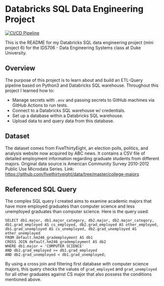 # Databricks SQL Data Engineering Project
[![CI/CD Pipeline](https://github.com/nogibjj/Peter_Min_Data_Engineering_Project_Databricks/actions/workflows/cicd.yml/badge.svg)](https://github.com/nogibjj/Peter_Min_Data_Engineering_Project_Databricks/actions/workflows/cicd.yml)

This is the README for my Databricks SQL data engineering project (mini project 6) for the IDS706 - Data Engineering Systems class at Duke University.

## Overview
The purpose of this project is to learn about and build an ETL-Query pipeline based on Python3 and Databricks SQL warehouse. Throughout this project I learned how to:
- Manage secrets with `.env` and passing secrets to GitHub machines via GitHub Actions to run tests.
- Connect to a Databricks SQL warehouse w/ credentials.
- Set up a database within a Databricks SQL warehouse.
- Upload data to and query data from this database.

## Dataset
The dataset comes from FiveThirtyEight, an election polls, politics, and analysis website now acquired by ABC news. It contains a CSV file of detailed employment information regarding graduate students from different majors. Original data source is American Community Survey 2010-2012 Public Use Microdata Series. Link: https://github.com/fivethirtyeight/data/tree/master/college-majors

## Referenced SQL Query
The complex SQL query I created aims to examine academic majors that have more employed graduates than computer science and less unemployed graduates than computer science. Here is the query used:
```
SELECT db1.major, db1.major_category, db2.major, db2.major_category, 
db1.grad_employed AS cs_employed, db2.grad_employed AS other_employed,
db1.grad_unemployed AS cs_unemployed, db2.grad_unemployed AS other_unemployed
FROM default.hm246_grademployment AS db1
CROSS JOIN default.hm246_grademployment AS db2
WHERE db1.major = 'COMPUTER SCIENCE'
AND db2.grad_employed >= db1.grad_employed
AND db2.grad_unemployed < db1.grad_unemployed;
```
By using a cross join and filtering first database with computer science majors, this query checks the values of `grad_employed` and `grad_unemployed` for all other graduates against CS major that also possess the conditions mentioned above.

